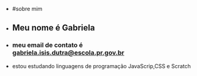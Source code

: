 - #sobre mim 
- ## Meu nome é Gabriela
- ### meu email de contato é gabriela.isis.dutra@escola.pr.gov.br
- estou estudando linguagens de programação JavaScrip,CSS e Scratch


<!---
Isisbr/Isisbr is a ✨ special ✨ repository because its `README.md` (this file) appears on your GitHub profile.
You can click the Preview link to take a look at your changes.
--->
